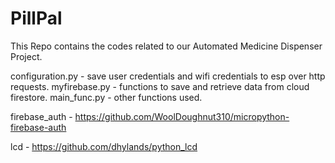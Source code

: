 # PillPal
 This Repo contains the codes related to our Automated Medicine Dispenser Project.

 configuration.py - save user credentials and wifi credentials to esp over http requests.
 myfirebase.py - functions to save and retrieve data from cloud firestore.
 main_func.py - other functions used.

firebase_auth - https://github.com/WoolDoughnut310/micropython-firebase-auth

lcd - https://github.com/dhylands/python_lcd
